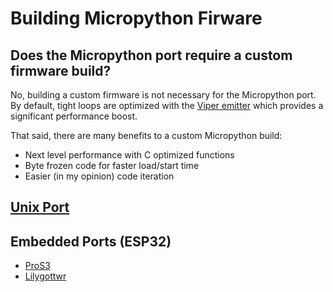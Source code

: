 # Building Micropython Firware

## Does the Micropython port require a custom firmware build?

No, building a custom firmware is not necessary for the Micropython port.  By default, tight loops are optimized with the [Viper emitter](https://docs.micropython.org/en/latest/reference/speed_python.html#the-viper-code-emitter) which provides a significant performance boost.

That said, there are many benefits to a custom Micropython build:
- Next level performance with C optimized functions
- Byte frozen code for faster load/start time
- Easier (in my opinion) code iteration

## [Unix Port](unix/README.md)

## Embedded Ports (ESP32)
- [ProS3](pros3/README.md)
- [Lilygottwr](lilygottwr/README.md)

